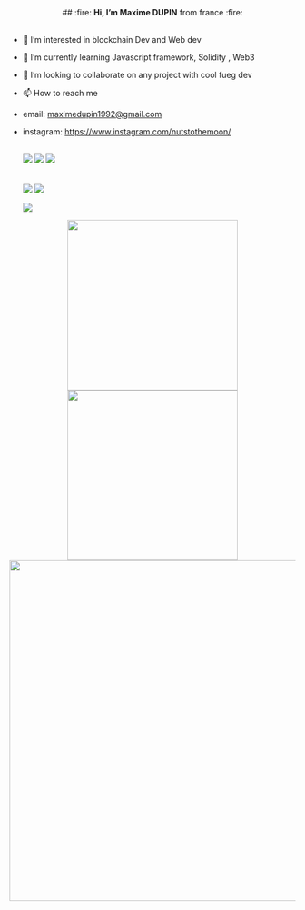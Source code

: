 <!---
Nutstothemoo/Nutstothemoo is a ✨ special ✨ repository because its `README.md` (this file) appears on your GitHub profile.
You can click the Preview link to take a look at your changes.


--->
<div align="center"> ## :fire: <strong>Hi, I’m Maxime DUPIN</strong> from france  :fire: </div>

  <br>

- 👀 I’m interested in blockchain Dev and Web dev
- 🌱 I’m currently learning Javascript framework, Solidity , Web3 
- 💞️ I’m looking to collaborate on any project with cool fueg dev

- 📫 How to reach me 
- email: maximedupin1992@gmail.com  
- instagram: https://www.instagram.com/nutstothemoon/


  <div>
  <br>
    <img src="https://img.shields.io/badge/HTML5-E34F26?style=for-the-badge&logo=html5&logoColor=white"/>
    <img src="https://img.shields.io/badge/CSS3-1572B6?style=for-the-badge&logo=css3&logoColor=white"/>
    <img src="https://img.shields.io/badge/JavaScript-F7DF1E?style=for-the-badge&logo=javascript&logoColor=black"/>    
    <!-- LOGOS
    https://dev.to/envoy_/150-badges-for-github-pnk
    
    
    <br>
    <img src="https://img.shields.io/badge/Node.js-43853D?style=for-the-badge&logo=node.js&logoColor=white"/>
    <img src="https://img.shields.io/badge/Express.js-404D59?style=for-the-badge"/>
    <img src="https://img.shields.io/badge/MongoDB-4EA94B?style=for-the-badge&logo=mongodb&logoColor=white"/>
    -->
    <br><br>
    
    <br>      
      <img src="https://img.shields.io/badge/-Git-F44D27?style=for-the-badge&logo=Git&logoColor=white"/>
      <img src="https://img.shields.io/badge/GitHub-100000?style=for-the-badge&logo=github&logoColor=white"/>
    <p>
      <img src="https://img.shields.io/badge/-Slack-E01563?style=for-the-badge&logo=Slack&logoColor=white"/>
     </p>
    </div>

<p align = "center">
  <img src = "https://github-readme-stats.vercel.app/api?username=Nutstothemoo&show_icons=true&theme=algolia&count_private=true" width = 300>
  <img src = "https://github-readme-streak-stats.herokuapp.com?user=Nutstothemoo&theme=algolia" width = 300>
  <img src="https://activity-graph.herokuapp.com/graph?username=Nutstothemoo&theme=react-dark" width = 600/>
<!--   <img src = "https://github-readme-stats.vercel.app/api/top-langs/?username=Nutstothemoo&layout=default&theme=algolia" > -->
</p>
